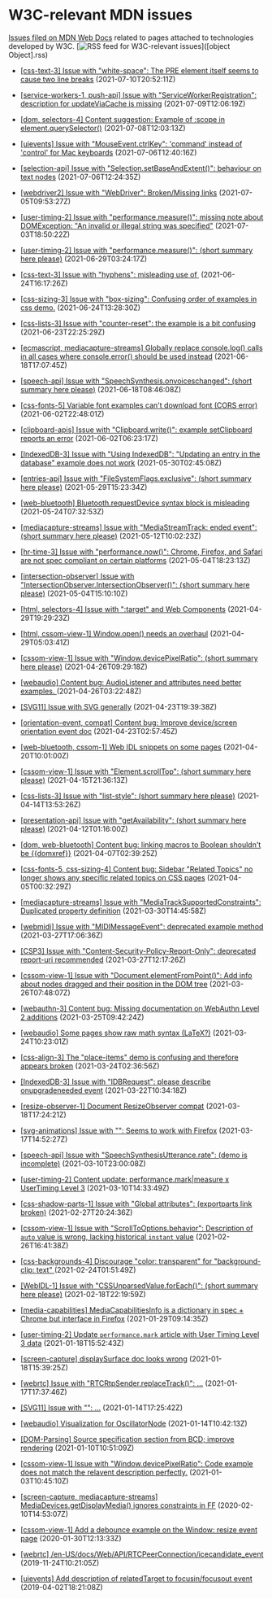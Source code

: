# W3C-relevant MDN issues

[Issues filed on MDN Web Docs](https://github.com/mdn/content/issues) related to pages attached to technologies developed by W3C. [![RSS feed for W3C-relevant issues](https://www.w3.org/QA/2007/04/feed_icon)]([object Object].rss)

* [[css-text-3] Issue with "white-space": The PRE element itself seems to cause two line breaks](https://github.com/mdn/content/issues/6752) (2021-07-10T20:52:11Z)
  
* [[service-workers-1, push-api] Issue with "ServiceWorkerRegistration": description for updateViaCache is missing](https://github.com/mdn/content/issues/6729) (2021-07-09T12:06:19Z)
  
* [[dom, selectors-4] Content suggestion: Example of :scope in element.querySelector()](https://github.com/mdn/content/issues/6676) (2021-07-08T12:03:13Z)
  
* [[uievents] Issue with "MouseEvent.ctrlKey": 'command' instead of 'control' for Mac keyboards](https://github.com/mdn/content/issues/6624) (2021-07-06T12:40:16Z)
  
* [[selection-api] Issue with "Selection.setBaseAndExtent()": behaviour on text nodes](https://github.com/mdn/content/issues/6623) (2021-07-06T12:24:35Z)
  
* [[webdriver2] Issue with "WebDriver":  Broken/Missing links](https://github.com/mdn/content/issues/6593) (2021-07-05T09:53:27Z)
  
* [[user-timing-2] Issue with "performance.measure()": missing note about DOMException: "An invalid or illegal string was specified"](https://github.com/mdn/content/issues/6563) (2021-07-03T18:50:22Z)
  
* [[user-timing-2] Issue with "performance.measure()": (short summary here please)](https://github.com/mdn/content/issues/6441) (2021-06-29T03:24:17Z)
  
* [[css-text-3] Issue with "hyphens": misleading use of &shy;](https://github.com/mdn/content/issues/6307) (2021-06-24T16:17:26Z)
  
* [[css-sizing-3] Issue with "box-sizing": Confusing order of examples in css demo.](https://github.com/mdn/content/issues/6300) (2021-06-24T13:28:30Z)
  
* [[css-lists-3] Issue with "counter-reset": the example is a bit confusing](https://github.com/mdn/content/issues/6277) (2021-06-23T22:25:29Z)
  
* [[ecmascript, mediacapture-streams] Globally replace console.log() calls in all cases where console.error() should be used instead](https://github.com/mdn/content/issues/6117) (2021-06-18T17:07:45Z)
  
* [[speech-api] Issue with "SpeechSynthesis.onvoiceschanged": (short summary here please)](https://github.com/mdn/content/issues/6101) (2021-06-18T08:46:08Z)
  
* [[css-fonts-5] Variable font examples can't download font (CORS error)](https://github.com/mdn/content/issues/5606) (2021-06-02T22:48:01Z)
  
* [[clipboard-apis] Issue with "Clipboard.write()": example setClipboard reports an error](https://github.com/mdn/content/issues/5566) (2021-06-02T06:23:17Z)
  
* [[IndexedDB-3] Issue with "Using IndexedDB": "Updating an entry in the database" example does not work](https://github.com/mdn/content/issues/5463) (2021-05-30T02:45:08Z)
  
* [[entries-api] Issue with "FileSystemFlags.exclusive": (short summary here please)](https://github.com/mdn/content/issues/5457) (2021-05-29T15:23:34Z)
  
* [[web-bluetooth] Bluetooth.requestDevice syntax block is misleading](https://github.com/mdn/content/issues/5244) (2021-05-24T07:32:53Z)
  
* [[mediacapture-streams] Issue with "MediaStreamTrack: ended event": (short summary here please)](https://github.com/mdn/content/issues/4939) (2021-05-12T10:02:23Z)
  
* [[hr-time-3] Issue with "performance.now()": Chrome, Firefox, and Safari are not spec compliant on certain platforms](https://github.com/mdn/content/issues/4713) (2021-05-04T18:23:13Z)
  
* [[intersection-observer] Issue with "IntersectionObserver.IntersectionObserver()": (short summary here please)](https://github.com/mdn/content/issues/4710) (2021-05-04T15:10:10Z)
  
* [[html, selectors-4] Issue with ":target" and Web Components](https://github.com/mdn/content/issues/4604) (2021-04-29T19:29:23Z)
  
* [[html, cssom-view-1] Window.open() needs an overhaul](https://github.com/mdn/content/issues/4583) (2021-04-29T05:03:41Z)
  
* [[cssom-view-1] Issue with "Window.devicePixelRatio": (short summary here please)](https://github.com/mdn/content/issues/4478) (2021-04-26T09:29:18Z)
  
* [[webaudio] Content bug: AudioListener and attributes need better examples. ](https://github.com/mdn/content/issues/4468) (2021-04-26T03:22:48Z)
  
* [[SVG11] Issue with SVG generally](https://github.com/mdn/content/issues/4428) (2021-04-23T19:39:38Z)
  
* [[orientation-event, compat] Content bug: Improve device/screen orientation event doc](https://github.com/mdn/content/issues/4400) (2021-04-23T02:57:45Z)
  
* [[web-bluetooth, cssom-1] Web IDL snippets on some pages](https://github.com/mdn/content/issues/4292) (2021-04-20T10:01:00Z)
  
* [[cssom-view-1] Issue with "Element.scrollTop": (short summary here please)](https://github.com/mdn/content/issues/4142) (2021-04-15T21:36:13Z)
  
* [[css-lists-3] Issue with "list-style": (short summary here please)](https://github.com/mdn/content/issues/4103) (2021-04-14T13:53:26Z)
  
* [[presentation-api] Issue with "getAvailability": (short summary here please)](https://github.com/mdn/content/issues/4025) (2021-04-12T01:16:00Z)
  
* [[dom, web-bluetooth] Content bug: linking macros to Boolean shouldn't be {{domxref}}](https://github.com/mdn/content/issues/3898) (2021-04-07T02:39:25Z)
  
* [[css-fonts-5, css-sizing-4] Content bug: Sidebar "Related Topics" no longer shows any specific related topics on CSS pages](https://github.com/mdn/content/issues/3827) (2021-04-05T00:32:29Z)
  
* [[mediacapture-streams] Issue with "MediaTrackSupportedConstraints": Duplicated property definition](https://github.com/mdn/content/issues/3674) (2021-03-30T14:45:58Z)
  
* [[webmidi] Issue with "MIDIMessageEvent": deprecated example method ](https://github.com/mdn/content/issues/3569) (2021-03-27T17:06:36Z)
  
* [[CSP3] Issue with "Content-Security-Policy-Report-Only": deprecated report-uri recommended](https://github.com/mdn/content/issues/3566) (2021-03-27T12:17:26Z)
  
* [[cssom-view-1] Issue with "Document.elementFromPoint()": Add info about nodes dragged and their position in the DOM tree](https://github.com/mdn/content/issues/3520) (2021-03-26T07:48:07Z)
  
* [[webauthn-3] Content bug: Missing documentation on WebAuthn Level 2 additions](https://github.com/mdn/content/issues/3488) (2021-03-25T09:42:24Z)
  
* [[webaudio] Some pages show raw math syntax (LaTeX?)](https://github.com/mdn/content/issues/3435) (2021-03-24T10:23:01Z)
  
* [[css-align-3] The "place-items" demo is confusing and therefore appears broken](https://github.com/mdn/content/issues/3427) (2021-03-24T02:36:56Z)
  
* [[IndexedDB-3] Issue with "IDBRequest": please describe onupgradeneeded event](https://github.com/mdn/content/issues/3356) (2021-03-22T10:34:18Z)
  
* [[resize-observer-1] Document ResizeObserver compat](https://github.com/mdn/content/issues/3276) (2021-03-18T17:24:21Z)
  
* [[svg-animations] Issue with "<set>": Seems to work with Firefox](https://github.com/mdn/content/issues/3231) (2021-03-17T14:52:27Z)
  
* [[speech-api] Issue with "SpeechSynthesisUtterance.rate": (demo is incomplete)](https://github.com/mdn/content/issues/3013) (2021-03-10T23:00:08Z)
  
* [[user-timing-2] Content update: performance.mark|measure x UserTiming Level 3](https://github.com/mdn/content/issues/3001) (2021-03-10T14:33:49Z)
  
* [[css-shadow-parts-1] Issue with "Global attributes": (exportparts link broken)](https://github.com/mdn/content/issues/2753) (2021-02-27T20:24:36Z)
  
* [[cssom-view-1] Issue with "ScrollToOptions.behavior": Description of `auto` value is wrong, lacking historical `instant` value](https://github.com/mdn/content/issues/2719) (2021-02-26T16:41:38Z)
  
* [[css-backgrounds-4] Discourage "color: transparent" for "background-clip: text" ](https://github.com/mdn/content/issues/2638) (2021-02-24T01:51:49Z)
  
* [[WebIDL-1] Issue with "CSSUnparsedValue.forEach()": (short summary here please)](https://github.com/mdn/content/issues/2462) (2021-02-18T22:19:59Z)
  
* [[media-capabilities] MediaCapabilitiesInfo is a dictionary in spec + Chrome but interface in Firefox](https://github.com/mdn/content/issues/1878) (2021-01-29T09:14:35Z)
  
* [[user-timing-2] Update `performance.mark` article with User Timing Level 3 data](https://github.com/mdn/content/issues/1463) (2021-01-18T15:52:43Z)
  
* [[screen-capture] displaySurface doc looks wrong](https://github.com/mdn/content/issues/1456) (2021-01-18T15:39:25Z)
  
* [[webrtc] Issue with "RTCRtpSender.replaceTrack()": …](https://github.com/mdn/content/issues/1406) (2021-01-17T17:37:46Z)
  
* [[SVG11] Issue with "<foreignObject>": …](https://github.com/mdn/content/issues/1319) (2021-01-14T17:25:42Z)
  
* [[webaudio] Visualization for OscillatorNode](https://github.com/mdn/content/issues/1296) (2021-01-14T10:42:13Z)
  
* [[DOM-Parsing] Source specification section from BCD; improve rendering](https://github.com/mdn/content/issues/1146) (2021-01-10T10:51:09Z)
  
* [[cssom-view-1] Issue with "Window.devicePixelRatio": Code example does not match the relavent description perfectly.](https://github.com/mdn/content/issues/873) (2021-01-03T10:45:10Z)
  
* [[screen-capture, mediacapture-streams] MediaDevices.getDisplayMedia() ignores constraints in FF](https://github.com/mdn/content/issues/1830) (2020-02-10T14:53:07Z)
  
* [[cssom-view-1] Add a debounce example on the Window: resize event page](https://github.com/mdn/content/issues/1828) (2020-01-30T12:13:33Z)
  
* [[webrtc] /en-US/docs/Web/API/RTCPeerConnection/icecandidate_event](https://github.com/mdn/content/issues/2450) (2019-11-24T10:21:05Z)
  
* [[uievents] Add description of  relatedTarget to focusin/focusout event](https://github.com/mdn/content/issues/2309) (2019-04-02T18:21:08Z)
  
